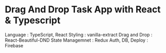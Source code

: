 # Drag And Drop Task App with React & Typescript

Language : TypeScript, React
Styling : vanilla-extract
Drag and Drop : React-Beautiful-DND
State Managemnet : Redux
Auth, DB, Deploy : Firebase
